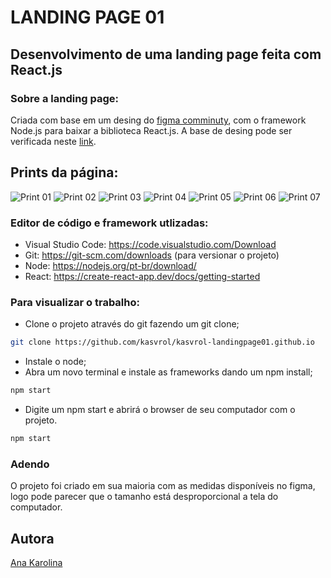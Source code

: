 # LANDING PAGE 01

## Desenvolvimento de uma landing page feita com React.js

### Sobre a landing page:

Criada com base em um desing do [figma comminuty](https://www.figma.com/community/design_systems), com o framework Node.js para baixar a biblioteca React.js. A base de desing pode ser verificada neste [link](https://www.figma.com/file/cBlTji123bG2N2pyph47Ys/Figma-startup-landing-page-(Community)?node-id=0%3A3564).

## Prints da página:

![Print 01](https://github.com/kasvrol/kasvrol-landingpage01.github.io/blob/main/meu-app/public/image/Captura-de-Tela-1.png)
![Print 02](https://github.com/kasvrol/kasvrol-landingpage01.github.io/blob/main/meu-app/public/image/Captura-de-Tela-2.png)
![Print 03](https://github.com/kasvrol/kasvrol-landingpage01.github.io/blob/main/meu-app/public/image/Captura-de-Tela-3.png)
![Print 04](https://github.com/kasvrol/kasvrol-landingpage01.github.io/blob/main/meu-app/public/image/Captura-de-Tela-4.png)
![Print 05](https://github.com/kasvrol/kasvrol-landingpage01.github.io/blob/main/meu-app/public/image/Captura-de-Tela-5.png)
![Print 06](https://github.com/kasvrol/kasvrol-landingpage01.github.io/blob/main/meu-app/public/image/Captura-de-Tela-6.png)
![Print 07](https://github.com/kasvrol/kasvrol-landingpage01.github.io/blob/main/meu-app/public/image/Captura-de-Tela-7.png)

### Editor de código e framework utlizadas:
  * Visual Studio Code: https://code.visualstudio.com/Download
  * Git: https://git-scm.com/downloads (para versionar o projeto)
  * Node: https://nodejs.org/pt-br/download/
  * React: https://create-react-app.dev/docs/getting-started

### Para visualizar o trabalho:
  * Clone o projeto através do git fazendo um git clone;
  
```bash
git clone https://github.com/kasvrol/kasvrol-landingpage01.github.io
```

  * Instale o node;
  * Abra um novo terminal e instale as frameworks dando um npm install;
  
```bash
npm start
```

  * Digite um npm start e abrirá o browser de seu computador com o projeto.
  
```bash
npm start
```

### Adendo
 O projeto foi criado em sua maioria com as medidas disponíveis no figma, logo pode parecer que o tamanho está desproporcional a tela do computador.
 
## Autora
[Ana Karolina](https://github.com/kasvrol)
